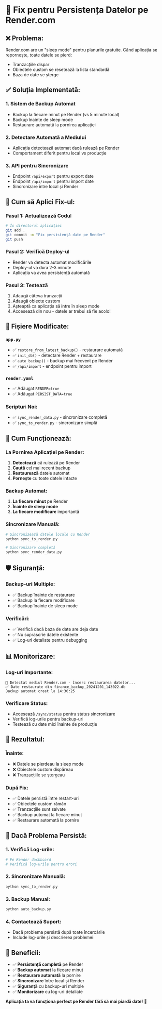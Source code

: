 # 🔧 Fix pentru Persistența Datelor pe Render.com

## ❌ Problema:
Render.com are un "sleep mode" pentru planurile gratuite. Când aplicația se repornește, toate datele se pierd:
- Tranzacțiile dispar
- Obiectele custom se resetează la lista standardă
- Baza de date se șterge

## ✅ Soluția Implementată:

### 1. **Sistem de Backup Automat**
- Backup la fiecare minut pe Render (vs 5 minute local)
- Backup înainte de sleep mode
- Restaurare automată la pornirea aplicației

### 2. **Detectare Automată a Mediului**
- Aplicația detectează automat dacă rulează pe Render
- Comportament diferit pentru local vs producție

### 3. **API pentru Sincronizare**
- Endpoint `/api/export` pentru export date
- Endpoint `/api/import` pentru import date
- Sincronizare între local și Render

## 🚀 Cum să Aplici Fix-ul:

### Pasul 1: Actualizează Codul
```bash
# În directorul aplicației
git add .
git commit -m "Fix persistență date pe Render"
git push
```

### Pasul 2: Verifică Deploy-ul
- Render va detecta automat modificările
- Deploy-ul va dura 2-3 minute
- Aplicația va avea persistență automată

### Pasul 3: Testează
1. Adaugă câteva tranzacții
2. Adaugă obiecte custom
3. Așteaptă ca aplicația să intre în sleep mode
4. Accesează din nou - datele ar trebui să fie acolo!

## 📁 Fișiere Modificate:

### `app.py`
- ✅ `restore_from_latest_backup()` - restaurare automată
- ✅ `init_db()` - detectare Render + restaurare
- ✅ `auto_backup()` - backup mai frecvent pe Render
- ✅ `/api/import` - endpoint pentru import

### `render.yaml`
- ✅ Adăugat `RENDER=true`
- ✅ Adăugat `PERSIST_DATA=true`

### Scripturi Noi:
- ✅ `sync_render_data.py` - sincronizare completă
- ✅ `sync_to_render.py` - sincronizare simplă

## 🔄 Cum Funcționează:

### La Pornirea Aplicației pe Render:
1. **Detectează** că rulează pe Render
2. **Caută** cel mai recent backup
3. **Restaurează** datele automat
4. **Pornește** cu toate datele intacte

### Backup Automat:
1. **La fiecare minut** pe Render
2. **Înainte de sleep mode**
3. **La fiecare modificare** importantă

### Sincronizare Manuală:
```bash
# Sincronizează datele locale cu Render
python sync_to_render.py

# Sincronizare completă
python sync_render_data.py
```

## 🛡️ Siguranță:

### Backup-uri Multiple:
- ✅ Backup înainte de restaurare
- ✅ Backup la fiecare modificare
- ✅ Backup înainte de sleep mode

### Verificări:
- ✅ Verifică dacă baza de date are deja date
- ✅ Nu suprascrie datele existente
- ✅ Log-uri detaliate pentru debugging

## 📊 Monitorizare:

### Log-uri Importante:
```
🔄 Detectat mediul Render.com - încerc restaurarea datelor...
✅ Date restaurate din finance_backup_20241201_143022.db
Backup automat creat la 14:30:25
```

### Verificare Status:
- Accesează `/sync/status` pentru status sincronizare
- Verifică log-urile pentru backup-uri
- Testează cu date mici înainte de producție

## 🎯 Rezultatul:

### Înainte:
- ❌ Datele se pierdeau la sleep mode
- ❌ Obiectele custom dispăreau
- ❌ Tranzacțiile se ștergeau

### După Fix:
- ✅ Datele persistă între restart-uri
- ✅ Obiectele custom rămân
- ✅ Tranzacțiile sunt salvate
- ✅ Backup automat la fiecare minut
- ✅ Restaurare automată la pornire

## 🚨 Dacă Problema Persistă:

### 1. Verifică Log-urile:
```bash
# Pe Render dashboard
# Verifică log-urile pentru erori
```

### 2. Sincronizare Manuală:
```bash
python sync_to_render.py
```

### 3. Backup Manual:
```bash
python auto_backup.py
```

### 4. Contactează Suport:
- Dacă problema persistă după toate încercările
- Include log-urile și descrierea problemei

## 🎉 Beneficii:

- ✅ **Persistență completă** pe Render
- ✅ **Backup automat** la fiecare minut
- ✅ **Restaurare automată** la pornire
- ✅ **Sincronizare** între local și Render
- ✅ **Siguranță** cu backup-uri multiple
- ✅ **Monitorizare** cu log-uri detaliate

**Aplicația ta va funcționa perfect pe Render fără să mai piardă date!** 🚀 